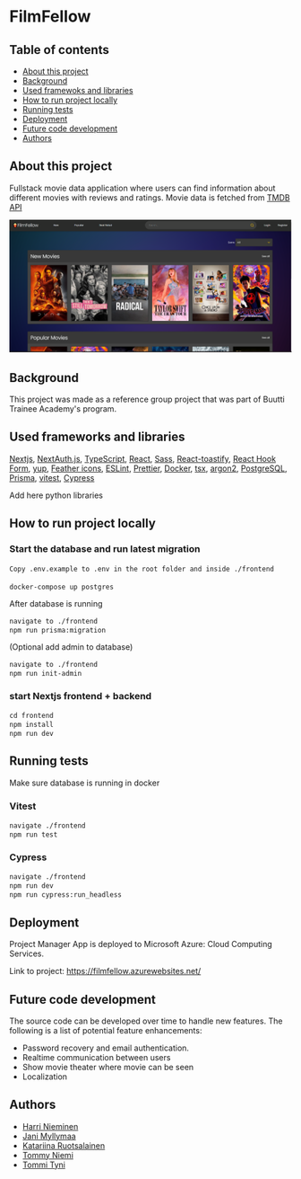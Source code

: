 # FilmFellow

## Table of contents

- [About this project](#about)
- [Background](#background)
- [Used framewoks and libraries](#frameworks-libraries)
- [How to run project locally](#install)
- [Running tests](#testing)
- [Deployment](#deployment)
- [Future code development](#future-dev)
- [Authors](#authors)

## About this project<a name="about"></a>

Fullstack movie data application where users can find information about different movies with reviews and ratings. Movie data is fetched from [TMDB API](https://developer.themoviedb.org/reference/intro/getting-started)

<div align="center">
    <img src="screenshots/FilmFellow.png" width="600px"</img>
</div>

## Background<a name="background"></a>

This project was made as a reference group project that was part of Buutti Trainee Academy's program.

## Used frameworks and libraries<a name="frameworks-libraries"></a>

[Nextjs](https://nextjs.org/), [NextAuth.js](https://next-auth.js.org/), [TypeScript](https://www.typescriptlang.org/), [React](https://react.dev/), [Sass](https://sass-lang.com/), [React-toastify](https://www.npmjs.com/package/react-toastify), [React Hook Form](https://react-hook-form.com/), [yup](https://www.npmjs.com/package/yup), [Feather icons](https://feathericons.com/), [ESLint](https://eslint.org/), [Prettier](https://prettier.io/), [Docker](https://www.docker.com/), [tsx](https://www.npmjs.com/package/tsx), [argon2](https://www.npmjs.com/package/argon2), [PostgreSQL](https://www.npmjs.com/package/postgresql), [Prisma](https://www.npmjs.com/package/prisma), [vitest](https://www.npmjs.com/package/vitest), [Cypress](https://www.cypress.io/)

Add here python libraries

## How to run project locally<a name="install"></a>

### Start the database and run latest migration

```
Copy .env.example to .env in the root folder and inside ./frontend

docker-compose up postgres
```

After database is running

```
navigate to ./frontend
npm run prisma:migration
```

(Optional add admin to database)

```
navigate to ./frontend
npm run init-admin
```

### start Nextjs frontend + backend

```
cd frontend
npm install
npm run dev
```

## Running tests<a name="testing"></a>

Make sure database is running in docker

### Vitest

```
navigate ./frontend
npm run test
```

### Cypress

```
navigate ./frontend
npm run dev
npm run cypress:run_headless
```

## Deployment<a name="deployment"></a>

Project Manager App is deployed to Microsoft Azure: Cloud Computing Services.

Link to project: https://filmfellow.azurewebsites.net/

## Future code development <a name= "future-dev"></a>

The source code can be developed over time to handle new features. The following is a list of potential feature enhancements:

- Password recovery and email authentication.
- Realtime communication between users
- Show movie theater where movie can be seen
- Localization

## Authors<a name="authors"></a>

- [Harri Nieminen](https://github.com/Moiman)
- [Jani Myllymaa](https://github.com/Jambo258)
- [Katariina Ruotsalainen](https://github.com/bkruotsalainen)
- [Tommy Niemi](https://github.com/TomToom91)
- [Tommi Tyni](https://github.com/TTyni)
